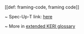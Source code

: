 [[def: framing-code, framing code]]

~ Spec-Up-T link: <a href='https://weboftrust.github.io/WOT-terms/docs/glossary/framing-code'>here</a>

~ More in <a href="https://weboftrust.github.io/WOT-terms/docs/glossary/framing-code">extended KERI glossary</a>

